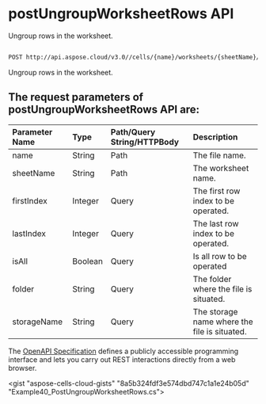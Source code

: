 # **postUngroupWorksheetRows API**

Ungroup rows in the worksheet. 

```bash

POST http://api.aspose.cloud/v3.0//cells/{name}/worksheets/{sheetName}/cells/rows/ungroup

```
Ungroup rows in the worksheet.

## The request parameters of **postUngroupWorksheetRows** API are: 

| Parameter Name | Type | Path/Query String/HTTPBody | Description | 
| :- | :- | :- |:- | 
|name|String|Path|The file name.|
|sheetName|String|Path|The worksheet name.|
|firstIndex|Integer|Query|The first row index to be operated.|
|lastIndex|Integer|Query|The last row index to be operated.|
|isAll|Boolean|Query|Is all row to be operated|
|folder|String|Query|The folder where the file is situated.|
|storageName|String|Query|The storage name where the file is situated.|


The [OpenAPI Specification](https://reference.aspose.cloud/cells/#/CellsController/PostUngroupWorksheetRows) defines a publicly accessible programming interface and lets you carry out REST interactions directly from a web browser.

<gist "aspose-cells-cloud-gists" "8a5b324fdf3e574dbd747c1a1e24b05d" "Example40_PostUngroupWorksheetRows.cs">


